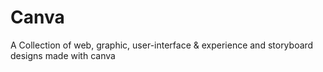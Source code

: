 # Canva
A Collection of web, graphic, user-interface &amp; experience and storyboard designs made with canva
